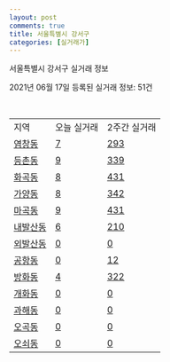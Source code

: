 ```yaml
---
layout: post
comments: true
title: 서울특별시 강서구
categories: [실거래가]
---
```


서울특별시 강서구 실거래 정보

2021년 06월 17일 등록된 실거래 정보: 51건

<script type="text/javascript">
  google.charts.load('current', {'packages':['corechart']});
  google.charts.setOnLoadCallback(drawChart);

  function drawChart() {
    var data = google.visualization.arrayToDataTable([['거래일', '매매', '전월세', '전매'], ['2021-02', 0, 36, 0], ['2021-03', 28, 186, 0], ['2021-04', 216, 668, 0], ['2021-05', 304, 682, 0], ['2021-06', 5, 255, 0]]);

    var options = {
      title: '최근 유형별 거래량 추이',
      legend: { position: 'bottom' }
    };

    var chart = new google.visualization.LineChart(document.getElementById('columnchart_material'));
    chart.draw(data, (options));
  }
</script>

<div id="columnchart_material" style="width: 450px; margin-left: -35px"></div>
<br>
<table class="sortable">
  <tr>
    <td>지역</td>
    <td>오늘 실거래</td>
    <td>2주간 실거래</td>
  </tr>

  
  <tr class="item">
    <td><a href="1150010100.html">염창동</a></td>
    <td><a href="1150010100.html">7</a></td>
    <td><a href="1150010100.html">293</a></td>
  </tr>
    

  <tr class="item">
    <td><a href="1150010200.html">등촌동</a></td>
    <td><a href="1150010200.html">9</a></td>
    <td><a href="1150010200.html">339</a></td>
  </tr>
    

  <tr class="item">
    <td><a href="1150010300.html">화곡동</a></td>
    <td><a href="1150010300.html">8</a></td>
    <td><a href="1150010300.html">431</a></td>
  </tr>
    

  <tr class="item">
    <td><a href="1150010400.html">가양동</a></td>
    <td><a href="1150010400.html">8</a></td>
    <td><a href="1150010400.html">342</a></td>
  </tr>
    

  <tr class="item">
    <td><a href="1150010500.html">마곡동</a></td>
    <td><a href="1150010500.html">9</a></td>
    <td><a href="1150010500.html">431</a></td>
  </tr>
    

  <tr class="item">
    <td><a href="1150010600.html">내발산동</a></td>
    <td><a href="1150010600.html">6</a></td>
    <td><a href="1150010600.html">210</a></td>
  </tr>
    

  <tr class="item">
    <td><a href="1150010700.html">외발산동</a></td>
    <td><a href="1150010700.html">0</a></td>
    <td><a href="1150010700.html">0</a></td>
  </tr>
    

  <tr class="item">
    <td><a href="1150010800.html">공항동</a></td>
    <td><a href="1150010800.html">0</a></td>
    <td><a href="1150010800.html">12</a></td>
  </tr>
    

  <tr class="item">
    <td><a href="1150010900.html">방화동</a></td>
    <td><a href="1150010900.html">4</a></td>
    <td><a href="1150010900.html">322</a></td>
  </tr>
    

  <tr class="item">
    <td><a href="1150011000.html">개화동</a></td>
    <td><a href="1150011000.html">0</a></td>
    <td><a href="1150011000.html">0</a></td>
  </tr>
    

  <tr class="item">
    <td><a href="1150011100.html">과해동</a></td>
    <td><a href="1150011100.html">0</a></td>
    <td><a href="1150011100.html">0</a></td>
  </tr>
    

  <tr class="item">
    <td><a href="1150011200.html">오곡동</a></td>
    <td><a href="1150011200.html">0</a></td>
    <td><a href="1150011200.html">0</a></td>
  </tr>
    

  <tr class="item">
    <td><a href="1150011300.html">오쇠동</a></td>
    <td><a href="1150011300.html">0</a></td>
    <td><a href="1150011300.html">0</a></td>
  </tr>
    


</table>


    